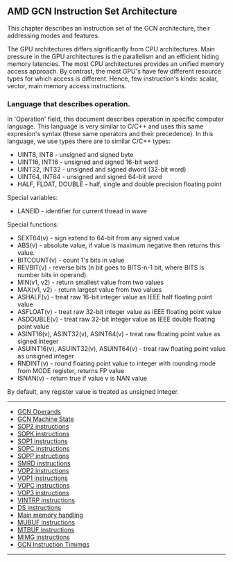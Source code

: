 ## AMD GCN Instruction Set Architecture

This chapter describes an instruction set of the GCN architecture, their addressing modes
and features.

The GPU architectures differs significantly from CPU architectures. Main pressure in the GPU
architectures is the parallelism and an efficient hiding memory latencies.
The most CPU architectures provides an unified memory access approach. By contrast,
the most GPU's have few different resource types for which access is different. Hence,
few instruction's kinds: scalar, vector, main memory access instructions.

### Language that describes operation.

In 'Operation' field, this document describes operation in specific computer language.
This language is very similar to C/C++ and uses this same expresion's syntax
(these same operators and their precedence). In this language, we use types there are
to similar C/C++ types:

* UINT8, INT8 - unsigned and signed byte
* UINT16, INT16 - unsigned and signed 16-bit word
* UINT32, INT32 - unsigned and signed dword (32-bit word)
* UINT64, INT64 - unsigned and signed 64-bit word
* HALF, FLOAT, DOUBLE - half, single and double precision floating point

Special variables:

* LANEID - identifier for current thread in wave

Special functions:

* SEXT64(v) - sign extend to 64-bit from any signed value
* ABS(v) - absolute value, if value is maximum negative then returns this value.
* BITCOUNT(v) - count 1's bits in value
* REVBIT(v) - reverse bits (n bit goes to BITS-n-1 bit,
where BITS is number bits in operand).
* MIN(v1, v2) - return smallest value from two values
* MAX(v1, v2) - return largest value from two values
* ASHALF(v) - treat raw 16-bit integer value as IEEE half floating point value
* ASFLOAT(v) - treat raw 32-bit integer value as IEEE floating point value
* ASDOUBLE(v) - treat raw 32-bit integer value as IEEE double floating point value
* ASINT16(v), ASINT32(v), ASINT64(v) - treat raw floating point value as signed integer
* ASUINT16(v), ASUINT32(v), ASUINT64(v) - treat raw floating point value as unsigned integer
* RNDINT(v) - round floating point value to integer with rounding mode from MODE register,
    returns FP value
* ISNAN(v) - return true if value v is NAN value

By default, any register value is treated as unsigned integer.

---

* [GCN Operands](GcnOperands)
* [GCN Machine State](GcnState)
* [SOP2 instructions](GcnInstrsSop2)
* [SOPK instructions](GcnInstrsSopk)
* [SOP1 instructions](GcnInstrsSop1)
* [SOPC instructions](GcnInstrsSopc)
* [SOPP instructions](GcnInstrsSopp)
* [SMRD instructions](GcnInstrsSmrd)
* [VOP2 instructions](GcnInstrsVop2)
* [VOP1 instructions](GcnInstrsVop1)
* [VOPC instructions](GcnInstrsVopc)
* [VOP3 instructions](GcnInstrsVop3)
* [VINTRP instructions](GcnInstrsVintrp)
* [DS instructions](GcnInstrsDs)
* [Main memory handling](GcnMemHandling)
* [MUBUF instructions](GcnInstrsMubuf)
* [MTBUF instructions](GcnInstrsMtbuf)
* [MIMG instructions](GcnInstrsMimg)
* [GCN Instruction Timimgs](GcnTimings)

---